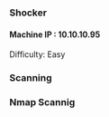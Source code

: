 ### Shocker

#### Machine IP : 10.10.10.95
Difficulty: Easy

### Scanning

### Nmap Scannig

```bash

